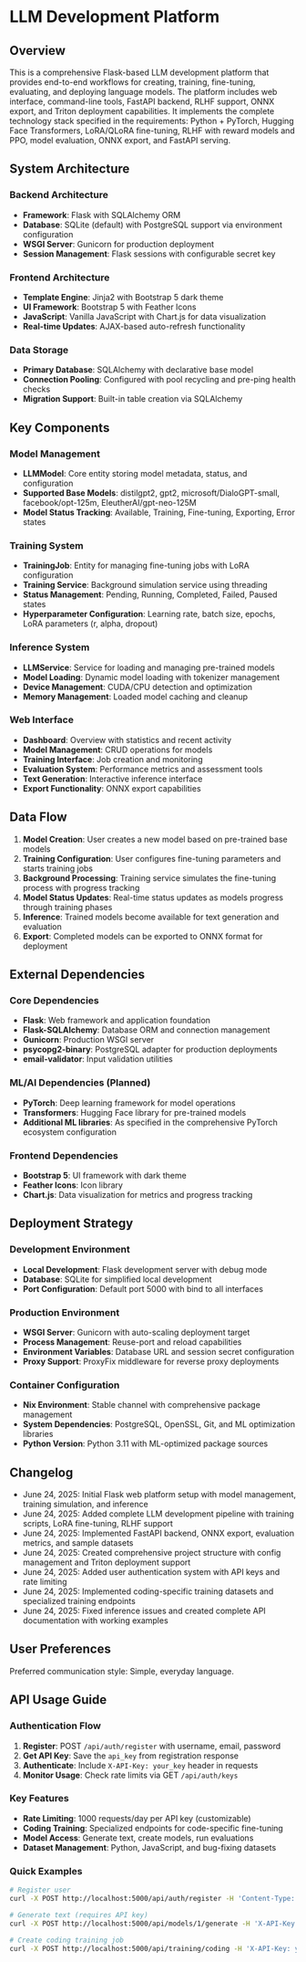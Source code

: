 # LLM Development Platform

## Overview

This is a comprehensive Flask-based LLM development platform that provides end-to-end workflows for creating, training, fine-tuning, evaluating, and deploying language models. The platform includes web interface, command-line tools, FastAPI backend, RLHF support, ONNX export, and Triton deployment capabilities. It implements the complete technology stack specified in the requirements: Python + PyTorch, Hugging Face Transformers, LoRA/QLoRA fine-tuning, RLHF with reward models and PPO, model evaluation, ONNX export, and FastAPI serving.

## System Architecture

### Backend Architecture
- **Framework**: Flask with SQLAlchemy ORM
- **Database**: SQLite (default) with PostgreSQL support via environment configuration
- **WSGI Server**: Gunicorn for production deployment
- **Session Management**: Flask sessions with configurable secret key

### Frontend Architecture
- **Template Engine**: Jinja2 with Bootstrap 5 dark theme
- **UI Framework**: Bootstrap 5 with Feather Icons
- **JavaScript**: Vanilla JavaScript with Chart.js for data visualization
- **Real-time Updates**: AJAX-based auto-refresh functionality

### Data Storage
- **Primary Database**: SQLAlchemy with declarative base model
- **Connection Pooling**: Configured with pool recycling and pre-ping health checks
- **Migration Support**: Built-in table creation via SQLAlchemy

## Key Components

### Model Management
- **LLMModel**: Core entity storing model metadata, status, and configuration
- **Supported Base Models**: distilgpt2, gpt2, microsoft/DialoGPT-small, facebook/opt-125m, EleutherAI/gpt-neo-125M
- **Model Status Tracking**: Available, Training, Fine-tuning, Exporting, Error states

### Training System
- **TrainingJob**: Entity for managing fine-tuning jobs with LoRA configuration
- **Training Service**: Background simulation service using threading
- **Status Management**: Pending, Running, Completed, Failed, Paused states
- **Hyperparameter Configuration**: Learning rate, batch size, epochs, LoRA parameters (r, alpha, dropout)

### Inference System
- **LLMService**: Service for loading and managing pre-trained models
- **Model Loading**: Dynamic model loading with tokenizer management
- **Device Management**: CUDA/CPU detection and optimization
- **Memory Management**: Loaded model caching and cleanup

### Web Interface
- **Dashboard**: Overview with statistics and recent activity
- **Model Management**: CRUD operations for models
- **Training Interface**: Job creation and monitoring
- **Evaluation System**: Performance metrics and assessment tools
- **Text Generation**: Interactive inference interface
- **Export Functionality**: ONNX export capabilities

## Data Flow

1. **Model Creation**: User creates a new model based on pre-trained base models
2. **Training Configuration**: User configures fine-tuning parameters and starts training jobs
3. **Background Processing**: Training service simulates the fine-tuning process with progress tracking
4. **Model Status Updates**: Real-time status updates as models progress through training phases
5. **Inference**: Trained models become available for text generation and evaluation
6. **Export**: Completed models can be exported to ONNX format for deployment

## External Dependencies

### Core Dependencies
- **Flask**: Web framework and application foundation
- **Flask-SQLAlchemy**: Database ORM and connection management
- **Gunicorn**: Production WSGI server
- **psycopg2-binary**: PostgreSQL adapter for production deployments
- **email-validator**: Input validation utilities

### ML/AI Dependencies (Planned)
- **PyTorch**: Deep learning framework for model operations
- **Transformers**: Hugging Face library for pre-trained models
- **Additional ML libraries**: As specified in the comprehensive PyTorch ecosystem configuration

### Frontend Dependencies
- **Bootstrap 5**: UI framework with dark theme
- **Feather Icons**: Icon library
- **Chart.js**: Data visualization for metrics and progress tracking

## Deployment Strategy

### Development Environment
- **Local Development**: Flask development server with debug mode
- **Database**: SQLite for simplified local development
- **Port Configuration**: Default port 5000 with bind to all interfaces

### Production Environment
- **WSGI Server**: Gunicorn with auto-scaling deployment target
- **Process Management**: Reuse-port and reload capabilities
- **Environment Variables**: Database URL and session secret configuration
- **Proxy Support**: ProxyFix middleware for reverse proxy deployments

### Container Configuration
- **Nix Environment**: Stable channel with comprehensive package management
- **System Dependencies**: PostgreSQL, OpenSSL, Git, and ML optimization libraries
- **Python Version**: Python 3.11 with ML-optimized package sources

## Changelog
- June 24, 2025: Initial Flask web platform setup with model management, training simulation, and inference
- June 24, 2025: Added complete LLM development pipeline with training scripts, LoRA fine-tuning, RLHF support
- June 24, 2025: Implemented FastAPI backend, ONNX export, evaluation metrics, and sample datasets
- June 24, 2025: Created comprehensive project structure with config management and Triton deployment support
- June 24, 2025: Added user authentication system with API keys and rate limiting
- June 24, 2025: Implemented coding-specific training datasets and specialized training endpoints
- June 24, 2025: Fixed inference issues and created complete API documentation with working examples

## User Preferences

Preferred communication style: Simple, everyday language.

## API Usage Guide

### Authentication Flow
1. **Register**: POST `/api/auth/register` with username, email, password
2. **Get API Key**: Save the `api_key` from registration response
3. **Authenticate**: Include `X-API-Key: your_key` header in requests
4. **Monitor Usage**: Check rate limits via GET `/api/auth/keys`

### Key Features
- **Rate Limiting**: 1000 requests/day per API key (customizable)
- **Coding Training**: Specialized endpoints for code-specific fine-tuning
- **Model Access**: Generate text, create models, run evaluations
- **Dataset Management**: Python, JavaScript, and bug-fixing datasets

### Quick Examples
```bash
# Register user
curl -X POST http://localhost:5000/api/auth/register -H 'Content-Type: application/json' -d '{"username":"user","email":"user@example.com","password":"pass"}'

# Generate text (requires API key)
curl -X POST http://localhost:5000/api/models/1/generate -H 'X-API-Key: your_key' -H 'Content-Type: application/json' -d '{"prompt":"def fibonacci(n):","max_length":100}'

# Create coding training job
curl -X POST http://localhost:5000/api/training/coding -H 'X-API-Key: your_key' -H 'Content-Type: application/json' -d '{"model_id":1,"job_name":"Python Training","dataset_id":1}'
```